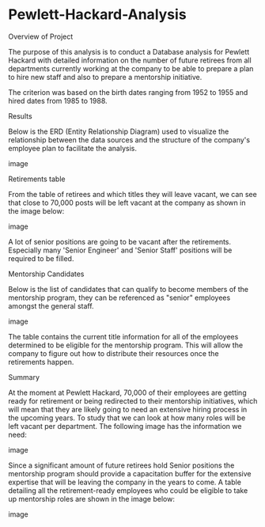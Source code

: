 # Pewlett-Hackard-Analysis

Overview of Project

The purpose of this analysis is to conduct a Database analysis for Pewlett Hackard with detailed information on the number of future retirees from all departments currently working at the company to be able to prepare a plan to hire new staff and also to prepare a mentorship initiative. 

The criterion was based on the birth dates ranging from 1952 to 1955 and hired dates from 1985 to 1988.

Results

Below is the ERD (Entity Relationship Diagram) used to visualize the relationship between the data sources and the structure of the company's employee plan to facilitate the analysis. 

image

Retirements table

From the table of retirees and which titles they will leave vacant, we can see that close to 70,000 posts will be left vacant at the company as shown in the image below:

image

A lot of senior positions are going to be vacant after the retirements. Especially many 'Senior Engineer' and 'Senior Staff' positions will be required to be filled.

Mentorship Candidates

Below is the list of candidates that can qualify to become members of the mentorship program, they can be referenced as "senior" employees amongst the general staff.

image

The table contains the current title information for all of the employees determined to be eligible for the mentorship program. This will allow the company to figure out how to distribute their resources once the retirements happen.

Summary

At the moment at Pewlett Hackard, 70,000 of their employees are getting ready for retirement or being redirected to their mentorship initiatives, which will mean that they are likely going to need an extensive hiring process in the upcoming years. To study that we can look at how many roles will be left vacant per department. The following image has the information we need:

image

 Since a significant amount of future retirees hold Senior positions the mentorship program should provide a capacitation buffer for the extensive expertise that will be leaving the company in the years to come. A table detailing all the retirement-ready employees who could be eligible to take up mentorship roles are shown in the image below:

image

